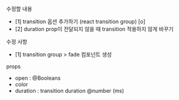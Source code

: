 수정할 내용
- [1] transition 옵션 추가하기 (react transition group)  [o]
- [2] duration prop이 전달되지 않을 때 transition 적용하지 않게 바꾸기

수정 사항
- [1] transition group > fade 컴포넌트 생성

props
- open : @Booleans
- color
- duration : transition duration @number (ms)